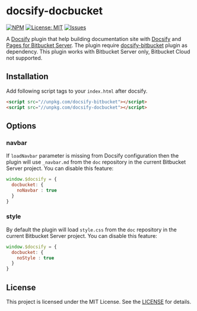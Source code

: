 # docsify-docbucket

[![NPM](https://img.shields.io/npm/v/docsify-docbucket.svg?style=flat-square)](https://www.npmjs.com/package/docsify-docbucket)
[![License: MIT](https://img.shields.io/badge/License-MIT-yellow.svg?style=flat-square)](https://github.com/szkiba/docsify-docbucket/blob/master/LICENSE)
[![Issues](https://img.shields.io/github/issues/szkiba/docsify-docbucket.svg?style=flat-square)](https://github.com/szkiba/docsify-docbucket/issues)

A [Docsify](https://docsify.js.org) plugin that help building documentation site with [Docsify](https://docsify.js.org) and [Pages for Bitbucket Server](https://mohamicorp.atlassian.net/wiki/spaces/DOC/pages/771817567/Pages+for+Bitbucket+Server). The plugin require [docsify-bitbucket](https://github.com/szkiba/docsify-bitbucket) plugin as dependency. This plugin works with Bitbucket Server only, Bitbucket Cloud not supported.

## Installation

Add following script tags to your `index.html` after docsify.

```html
<script src="//unpkg.com/docsify-bitbucket"></script>
<script src="//unpkg.com/docsify-docbucket"></script>
```

## Options

### navbar

If `loadNavbar` parameter is missing from Docsify configuration then the plugin will use `_navbar.md` from the `doc` repository in the current Bitbucket Server project. You can disable this feature:

```javascript
window.$docsify = {
  docbucket: {
    noNavbar : true
  }
}
```

### style

By default the plugin will load `style.css` from the `doc` repository in the current Bitbucket Server project. You can disable this feature:

```javascript
window.$docsify = {
  docbucket: {
    noStyle : true
  }
}
```

## License

This project is licensed under the MIT License. See the [LICENSE](https://github.com/szkiba/docsify-docbucket/blob/master/LICENSE) for details.
